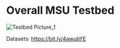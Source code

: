 # Overall MSU Testbed
![Testbed Picture_1](https://github.com/user-attachments/assets/e8d1aff5-4294-4f7d-9338-dbc9bba128a8)

Datasets: https://bit.ly/4awubYE
